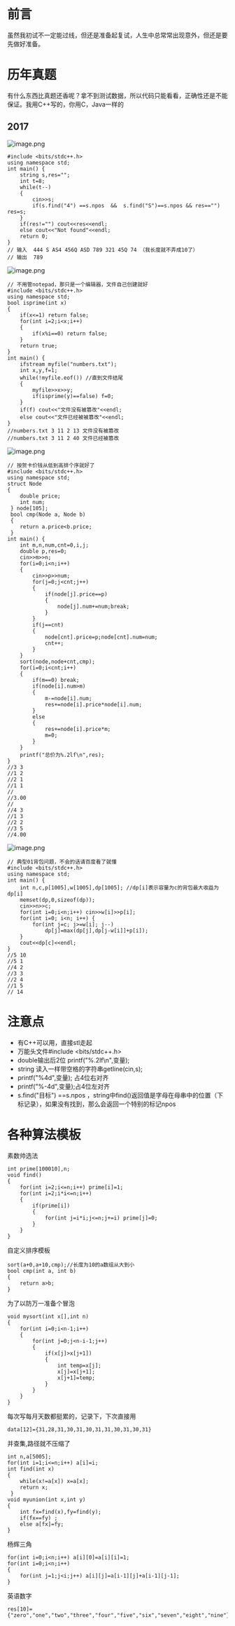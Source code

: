 # 前言
虽然我初试不一定能过线，但还是准备起复试，人生中总常常出现意外，但还是要先做好准备。


# 历年真题
有什么东西比真题还香呢？拿不到测试数据，所以代码只能看看，正确性还是不能保证。我用C++写的，你用C，Java一样的

## 2017
![image.png](https://i.loli.net/2021/02/04/zbtViQTCBjrp9Ks.png)
```
#include <bits/stdc++.h>
using namespace std;
int main() {
	string s,res="";
	int t=8;
	while(t--)
	{
		cin>>s;
		if(s.find("4") ==s.npos  &&  s.find("S")==s.npos && res=="")  res=s;
	}
	if(res!="") cout<<res<<endl;
	else cout<<"Not found"<<endl;
	return 0;
}
// 输入  444 S AS4 456Q ASD 789 321 45Q 74 （我长度就不弄成10了）
// 输出  789
```


![image.png](https://i.loli.net/2021/02/04/93lEzcr5ReaOg6F.png)

```
// 不用管notepad，那只是一个编辑器，文件自己创建就好
#include <bits/stdc++.h>
using namespace std;
bool isprime(int x)
{
	if(x<=1) return false;
	for(int i=2;i<x;i++)
	{
		if(x%i==0) return false;
	}
	return true;
}
int main() {
	ifstream myfile("numbers.txt");
	int x,y,f=1;
	while(!myfile.eof()) //直到文件结尾
	{
		myfile>>x>>y;
		if(isprime(y)==false) f=0;
	}
	if(f) cout<<"文件没有被篡改"<<endl;
	else cout<<"文件已经被被篡改"<<endl; 
}
//numbers.txt 3 11 2 13 文件没有被篡改
//numbers.txt 3 11 2 40 文件已经被篡改
```

![image.png](https://i.loli.net/2021/02/04/31dkvo9U8FWSyT4.png)


```
// 按贺卡价钱从低到高排个序就好了 
#include <bits/stdc++.h>
using namespace std;
struct Node
{
	double price;
	int num;
 } node[105];
 bool cmp(Node a, Node b)
 {
 	return a.price<b.price;
 }
int main() {
	int m,n,num,cnt=0,i,j;
	double p,res=0;
	cin>>m>>n;
	for(i=0;i<n;i++)
	{
		cin>>p>>num;
		for(j=0;j<cnt;j++)
		{
			if(node[j].price==p) 
			{
				node[j].num+=num;break;
			}
		}
		if(j==cnt) 
		{
			node[cnt].price=p;node[cnt].num=num;
			cnt++;
		}
	}
	sort(node,node+cnt,cmp);
	for(i=0;i<cnt;i++)
	{
		if(m==0) break;
		if(node[i].num>m) 
		{
			m-=node[i].num;
			res+=node[i].price*node[i].num; 
		}
		else 
		{
			res+=node[i].price*m; 	
			m=0;
		}
	} 
	printf("总价为%.2lf\n",res);
}
//3 3
//1 2
//2 1
//1 1
//
//3.00
//
//4 3
//1 3
//2 2
//3 5
//4.00
```
![image.png](https://i.loli.net/2021/02/04/fpJx8MwO4ToAuVD.png)
```
// 典型01背包问题，不会的话请百度看了就懂
#include <bits/stdc++.h>
using namespace std;
int main() {
	int n,c,p[1005],w[1005],dp[1005]; //dp[i]表示容量为c的背包最大收益为 dp[i]
	memset(dp,0,sizeof(dp));
	cin>>n>>c;
	for(int i=0;i<n;i++) cin>>w[i]>>p[i];
	for(int i=0; i<n; i++) {
		for(int j=c; j>=w[i]; j--)
			dp[j]=max(dp[j],dp[j-w[i]]+p[i]);
	}
	cout<<dp[c]<<endl;
}
//5 10
//5 1
//4 2 
//3 3
//2 4
//1 5
// 14
```
# 注意点
- 有C++可以用，直接stl走起
- 万能头文件#include <bits/stdc++.h>
- double输出后2位 printf("%.2lf\n",变量); 
- string 读入一样带空格的字符串getline(cin,s);
- printf("%4d",变量); 占4位右对齐
- printf("%-4d",变量);占4位左对齐
- s.find("目标") ==s.npos ，string中find()返回值是字母在母串中的位置（下标记录），如果没有找到，那么会返回一个特别的标记npos
# 各种算法模板

素数帅选法
```
int prime[100010],n;
void find()
{
	for(int i=2;i<=n;i++) prime[i]=1;
	for(int i=2;i*i<=n;i++)
	{
		if(prime[i])
		{
			for(int j=i*i;j<=n;j+=i) prime[j]=0;
		}
	}
}
```

自定义排序模板
```
sort(a+0,a+10,cmp);//长度为10的a数组从大到小
bool cmp(int a, int b)
{
	return a>b;
}
```
为了以防万一准备个冒泡
```
void mysort(int x[],int n)
{
	for(int i=0;i<n-1;i++)
	{
		for(int j=0;j<n-i-1;j++) 
		{
			if(x[j]>x[j+1]) 
			{
				int temp=x[j];
				x[j]=x[j+1];
				x[j+1]=temp;
			}
		}
	}
}
```

每次写每月天数都挺累的，记录下，下次直接用
```
data[12]={31,28,31,30,31,30,31,31,30,31,30,31}
```

并查集,路径就不压缩了

```
int n,a[5005];
for(int i=1;i<=n;i++) a[i]=i;
int find(int x)
{
	while(x!=a[x]) x=a[x];
	return x;
 }
void myunion(int x,int y)
{
	int fx=find(x),fy=find(y);
	if(fx==fy) ;
	else a[fx]=fy;
} 
```

杨辉三角
```
for(int i=0;i<n;i++) a[i][0]=a[i][i]=1;
for(int i=0;i<n;i++)
{
	for(int j=1;j<i;j++) a[i][j]=a[i-1][j]+a[i-1][j-1];
}
```
英语数字
```
res[10]={"zero","one","two","three","four","five","six","seven","eight","nine"};
```



